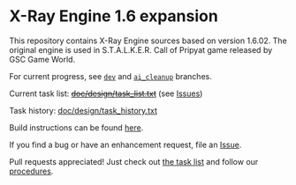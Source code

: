 X-Ray Engine 1.6 expansion
==========================

This repository contains X-Ray Engine sources based on version 1.6.02.
The original engine is used in S.T.A.L.K.E.R. Call of Pripyat game released by GSC Game World.

For current progress, see [`dev`](https://github.com/OpenXRay/xray-16/tree/dev) and [`ai_cleanup`](https://github.com/OpenXRay/xray-16/tree/ai_cleanup) branches.

Current task list: ~~[doc/design/task_list.txt](doc/design/task_list.txt)~~ (see [Issues](https://github.com/openxray/xray-16/issues))

Task history: [doc/design/task_history.txt](doc/design/task_history.txt)

Build instructions can be found [here](https://github.com/openxray/xray-16/blob/master/doc/howto/build.txt).

If you find a bug or have an enhancement request, file an [Issue](https://github.com/openxray/xray-16/issues).

Pull requests appreciated! Just check out 
[the task list](https://github.com/openxray/xray-16/blob/master/doc/design/task_list.txt) 
and follow our [procedures](https://github.com/OpenXRay/xray-16/tree/master/doc/procedure).
